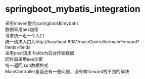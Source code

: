 # springboot_mybatis_integration
采用maven整合springboot和mybatis<br>
数据采用aes加密<br>
请求统一走一个入口 <br>
统一请求入口为http://localhost:8081/mainController/mainForward?fields=fields<br>
采用post请求 fields为前台传输数据<br>
同样需采用aes加密 <br>
统一返回json数据格式<br>
MainController里面还有一些问题，没有做forward找不到的解决<br>
